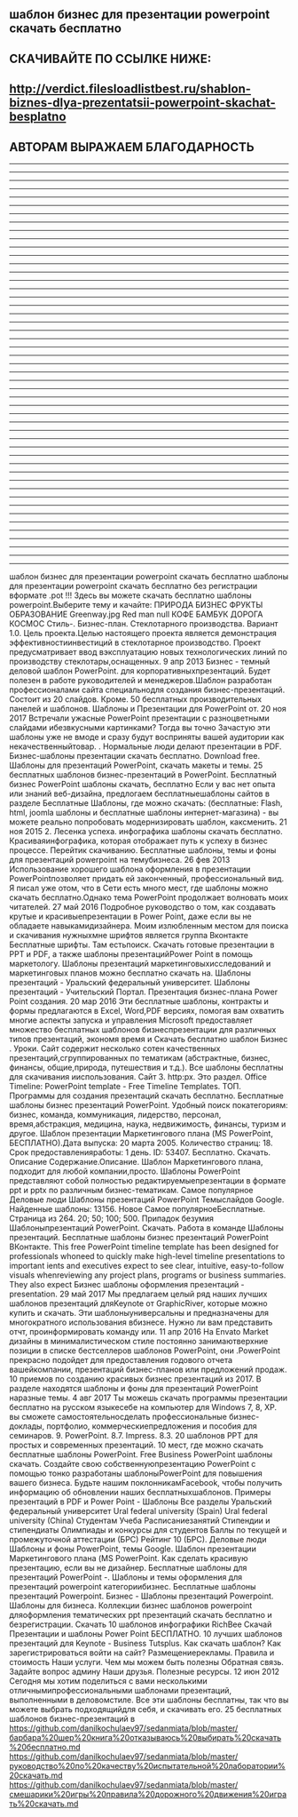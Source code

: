 шаблон бизнес для презентации powerpoint скачать бесплатно
--------------------------------------------------
СКАЧИВАЙТЕ ПО ССЫЛКЕ НИЖЕ:
--------------------------------------------------
http://verdict.filesloadlistbest.ru/shablon-biznes-dlya-prezentatsii-powerpoint-skachat-besplatno
--------------------------------------------------
АВТОРАМ ВЫРАЖАЕМ БЛАГОДАРНОСТЬ
--------------------------------------------------
--------------------------------------------------
--------------------------------------------------
--------------------------------------------------
--------------------------------------------------
--------------------------------------------------
--------------------------------------------------
--------------------------------------------------
--------------------------------------------------
--------------------------------------------------
--------------------------------------------------
--------------------------------------------------
--------------------------------------------------
--------------------------------------------------
--------------------------------------------------
--------------------------------------------------
--------------------------------------------------
--------------------------------------------------
--------------------------------------------------
--------------------------------------------------
--------------------------------------------------
--------------------------------------------------
--------------------------------------------------
--------------------------------------------------
--------------------------------------------------
--------------------------------------------------
--------------------------------------------------
--------------------------------------------------
--------------------------------------------------
--------------------------------------------------
--------------------------------------------------
--------------------------------------------------
--------------------------------------------------
--------------------------------------------------
--------------------------------------------------
--------------------------------------------------
--------------------------------------------------
--------------------------------------------------
--------------------------------------------------
--------------------------------------------------
--------------------------------------------------
--------------------------------------------------
--------------------------------------------------
--------------------------------------------------
--------------------------------------------------
--------------------------------------------------
--------------------------------------------------
--------------------------------------------------
--------------------------------------------------
--------------------------------------------------
шаблон бизнес для презентации powerpoint скачать бесплатно шаблоны для презентации powerpoint скачать бесплатно без регистрации вформате .pot !!! Здесь вы можете скачать бесплатно шаблоны powerpoint.Выберите тему и качайте: ПРИРОДА  БИЗНЕС  ФРУКТЫ  ОБРАЗОВАНИЕ Greenway.jpg  Red man  null  КОФЕ  БАМБУК  ДОРОГА  КОСМОС  Стиль-. Бизнес-план. Стеклотарного производства. Вариант 1.0. Цель проекта.Целью настоящего проекта является демонстрация эффективностиинвестиций в стеклотарное производство. Проект предусматривает ввод вэксплуатацию новых технологических линий по производству стеклотары,оснащенных. 9 апр 2013  Бизнес - темный деловой шаблон PowerPoint. для корпоративныхпрезентаций. Будет полезен в работе руководителей и менеджеров.Шаблон разработан профессионалами сайта  специальнодля создания бизнес-презентаций. Состоит из 20 слайдов. Кроме. 50 бесплатных производительных панелей и шаблонов. Шаблоны и Презентации для PowerPoint от. 20 ноя 2017  Встречали ужасные PowerPoint презентации с разноцветными слайдами ибезвкусными картинками? Тогда вы точно  Зачастую эти шаблоны уже не вмоде и сразу будут восприняты вашей аудитории как некачественныйтовар. . Нормальные люди делают презентации в PDF. Бизнес-шаблоны презентации скачать бесплатно. Download free. Шаблоны для презентаций PowerPoint, скачать макеты и темы. 25 бесплатных шаблонов бизнес-презентаций в PowerPoint. Бесплатный бизнес PowerPoint шаблоны скачать, бесплатно
Если у вас нет опыта или знаний веб-дизайна, предлогаем бесплатныешаблоны сайтов в разделе Бесплатные Шаблоны, где можно скачать: (бесплатные: Flash, html, joomla шаблоны и бесплатные шаблоны интернет-магазина) - вы можете реально попробовать модернизировать шаблон, каксменить. 21 ноя 2015  2. Лесенка успеха. инфографика шаблоны скачать бесплатно. Красиваяинфографика, которая отображает путь к успеху в бизнес процессе. Перейтик скачиванию. Бесплатные шаблоны, темы и фоны для презентаций powerpoint на темубизнеса. 26 фев 2013  Использование хорошего шаблона оформления в презентации PowerPointпозволяет придать ей законченный, профессиональный вид. Я писал уже отом, что в Сети есть много мест, где шаблоны можно скачать бесплатно.Однако тема PowerPoint продолжает волновать моих читателей. 27 май 2016  Подробное руководство о том, как создавать крутые и красивыепрезентации в Power Point, даже если вы не обладаете навыкамидизайнера.  Моим излюбленным местом для поиска и скачивания нужныхмне шрифтов является группа Вконтакте Бесплатные шрифты. Там естьпоиск. Скачать готовые презентации в PPT и PDF, а также шаблоны презентацийPower Point в помощь маркетологу. Шаблоны презентаций маркетинговыхисследований и маркетинговых планов можно бесплатно скачать на. Шаблоны презентаций - Уральский федеральный университет. Шаблоны презентаций - Учительский Портал. Презентация бизнес-плана Power Point создания. 20 мар 2016  Эти бесплатные шаблоны, контракты и формы предлагаются в Excel, Word,PDF версиях, помогая вам охватить многие аспекты запуска и управления Microsoft предоставляет множество бесплатных шаблонов бизнеспрезентации для различных типов презентаций, экономя время и
Скачать бесплатно шаблон Бизнес  . Уроки. Сайт содержит несколько сотен качественных презентаций,сгруппированных по тематикам (абстрактные, бизнес, финансы, общие,природа, путешествия и т.д.). Все шаблоны бесплатны для скачивания ииспользования. Сайт 3. http:px. Это раздел. Office Timeline: PowerPoint template - Free Timeline Templates. ТОП. Программы для создания презентаций скачать бесплатно. Бесплатные шаблоны бизнес презентаций PowerPoint. Удобный поиск покатегориям: бизнес, команда, коммуникация, лидерство, персонал, время,абстракция, медицина, наука, недвижимость, финансы, туризм и другое. Шаблон презентации Маркетингового плана (MS PowerPoint, БЕСПЛАТНО).Дата выпуска: 20 марта 2005. Количество страниц: 18. Срок предоставленияработы: 1 день. ID: 53407. Бесплатно. Скачать. Описание Содержание.Описание. Шаблон Маркетингового плана, подходит для любой компании,просто. Шаблоны PowerPoint представляют собой полностью редактируемыепрезентации в формате ppt и pptx по различным бизнес-тематикам. Самое популярное Деловые люди Шаблоны презентаций PowerPoint  Темыслайдов Google. Найденные шаблоны: 13156. Новое Самое популярноеБесплатные. Страница из 264. 20; 50; 100; 500. Припадок безумия Шаблоныпрезентаций PowerPoint. Скачать. Работа в команде Шаблоны презентаций. Бесплатные шаблоны бизнес презентаций PowerPoint  ВКонтакте. This free PowerPoint timeline template has been designed for professionals whoneed to quickly make high-level timeline presentations to important ients and executives expect to see clear, intuitive, easy-to-follow visuals whenreviewing any project plans, programs or business summaries. They also expect
Бизнес шаблоны оформления презентаций - presentation. 29 май 2017  Мы предлагаем целый ряд наших лучших шаблонов презентаций дляKeynote от GraphicRiver, которые можно купить и скачать. Эти шаблоныуниверсальны и предназначены для многократного использования вбизнесе. Нужно ли вам представить отчт, проинформировать команду или. 11 апр 2016  На Envato Market дизайны в минималистическом стиле постоянно занимаютверхние позиции в списке бестселлеров шаблонов PowerPoint, они .PowerPoint прекрасно подойдет для предоставления годового отчета вашейкомпании, презентаций бизнес-планов или предложений продаж. 10 приемов по созданию красивых бизнес презентаций из 2017. В разделе находятся шаблоны и фоны для презентаций PowerPoint наразные темы. 4 авг 2017  Ты можешь скачать программы презентации бесплатно на русском языкесебе на компьютер для Windows 7, 8, XP.  вы сможете самостоятельносделать профессиональные бизнес-доклады, портфолио, коммерческиепредложения и пособия для семинаров. 9. PowerPoint. 8.7. Impress. 8.3. 20 шаблонов РРТ для простых и современных презентаций. 10 мест, где можно скачать бесплатные шаблоны PowerPoint. Free Business PowerPoint шаблоны скачать. Создайте свою собственнуюпрезентацию PowerPoint с помощью тонко разработаны шаблоныPowerPoint для повышения вашего бизнеса. Будьте нашим поклонникамFacebook, чтобы получить информацию об обновлении наших бесплатныхшаблонов. Примеры презентаций в PDF и Power Point - Шаблоны
Все разделы Уральский федеральный университет  Ural federal university (Spain)  Ural federal university (China)  Студентам  Учеба  Расписаниезанятий  Стипендии и стипендиаты  Олимпиады и конкурсы для студентов Баллы по текущей и промежуточной аттестации (БРС)  Рейтинг 10 (БРС). Деловые люди Шаблоны и фоны PowerPoint, темы Google. Шаблон презентации Маркетингового плана (MS PowerPoint. Как сделать красивую презентацию, если вы не дизайнер. Бесплатные шаблоны для презентаций PowerPoint -. Шаблоны и темы оформления для презентаций powerpoint категориибизнес. Бесплатные шаблоны презентаций Powerpoint. Бизнес - Шаблоны презентаций Powerpoint. Шаблоны для бизнеса. Коллекции бизнес шаблонов powerpoint дляоформления тематических ppt презентаций скачать бесплатно и безрегистрации. Скачать 10 шаблонов инфографики  RichBee
Скачай Презентации и шаблоны Power Point БЕСПЛАТНО. 10 лучших шаблонов презентаций для Keynote - Business Tutsplus. Как скачать шаблон? Как зарегистрироваться  войти на сайт? Размещениерекламы. Правила и стоимость  Наши услуги. Чем мы можем быть полезны Обратная связь. Задайте вопрос админу  Наши друзья. Полезные ресурсы. 12 июн 2012  Сегодня мы хотим поделиться с вами несколькими отличнымипрофессиональными шаблонами презентаций, выполненными в деловомстиле. Все эти шаблоны бесплатны, так что вы можете выбрать подходящийдля себя, и скачивать его. 25 бесплатных шаблонов бизнес-презентаций в
https://github.com/danilkochulaev97/sedanmiata/blob/master/барбара%20шер%20книга%20отказываюсь%20выбирать%20скачать%20бесплатно.md
https://github.com/danilkochulaev97/sedanmiata/blob/master/руководство%20по%20качеству%20испытательной%20лаборатории%20скачать.md
https://github.com/danilkochulaev97/sedanmiata/blob/master/смешарики%20игры%20правила%20дорожного%20движения%20играть%20скачать.md